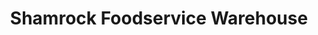 ---
title: "Shamrock Foodservice Warehouse"
url: /fort-collins/shamrock-foodservice-warehouse/
shop: supermarket
---